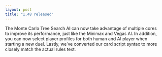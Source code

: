 ```yaml
---
layout: post
title: "1.48 released"
---
```



The Monte Carlo Tree Search AI can now take advantage of multiple cores to
improve its performance, just like the Minimax and Vegas AI. In addition, you
can now select player profiles for both human and AI player when starting a new
duel. Lastly, we've converted our card script syntax to more closely match the
actual rules text.


